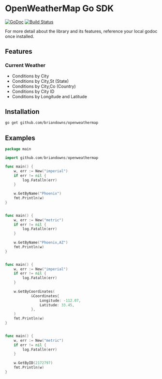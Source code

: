 # OpenWeatherMap Go SDK

[![GoDoc](https://godoc.org/github.com/briandowns/openweathermap?status.svg)](https://godoc.org/github.com/briandowns/openweathermap) [![Build Status](https://travis-ci.org/briandowns/openweathermap.svg?branch=master)](https://travis-ci.org/briandowns/openweathermap)

For more detail about the library and its features, reference your local godoc once installed.

## Features 

### Current Weather 

- Conditions by City
- Conditions by City,St (State)
- Conditions by City,Co (Country)
- Conditions by City ID
- Conditions by Longitude and Latitude

## Installation

```bash
go get github.com/briandowns/openweathermap
```

## Examples

```Go
package main

import github.com/briandowns/openweathermap

func main() {
    w, err := New("imperial")
    if err != nil {
        log.Fatalln(err)
    }
    
    w.GetByName("Phoenix")
    fmt.Println(w)
}
```
```bash
```

```Go
func main() {
    w, err := New("metric")
    if err != nil {
        log.Fatalln(err)
    }
    
    w.GetByName("Phoenix,AZ")
    fmt.Println(w)
}
```
```bash
```

```Go
func main() {
    w, err := New("imperial")
    if err != nil {
        log.Fatalln(err)
    }
    
    w.GetByCoordinates(
    		&Coordinates{
    			Longitude: -112.07,
    			Latitude: 33.45,
    		},
    )
    fmt.Println(w)
}
```
```bash
```

```Go
func main() {
    w, err := New("metric")
    if err != nil {
        log.Fatalln(err)
    }
    
    w.GetByID(2172797)
    fmt.Println(w)
}
```
```bash
```